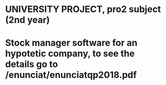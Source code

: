 # UNIVERSITY PROJECT, pro2 subject (2nd year)
# Stock manager software for an hypotetic company, to see the details go to /enunciat/enunciatqp2018.pdf
